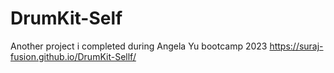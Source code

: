 # DrumKit-Self
Another project i completed during Angela Yu bootcamp 2023
https://suraj-fusion.github.io/DrumKit-Sellf/
